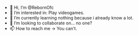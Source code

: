 - 👋 Hi, I’m @RebornOfc
- 👀 I’m interested in: Play videogames.
- 🌱 I’m currently learning nothing because i already know a lot.
- 💞️ I’m looking to collaborate on... no one? 
- 📫 How to reach me → You can't.

<!---
RebornOfc/RebornOfc is a ✨ special ✨ repository because its `README.md` (this file) appears on your GitHub profile.
You can click the Preview link to take a look at your changes.
--->
